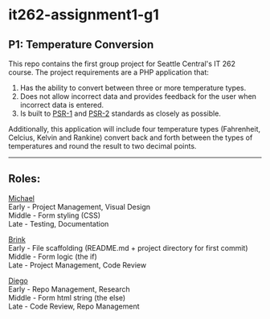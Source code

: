# it262-assignment1-g1
## P1: Temperature Conversion 

This repo contains the first group project for Seattle Central's IT 262 course. The project requirements are a PHP application that:

1. Has the ability to convert between three or more temperature types.
2. Does not allow incorrect data and provides feedback for the user when incorrect data is entered.
3. Is built to [PSR-1](https://www.php-fig.org/psr/psr-1/) and [PSR-2](https://www.php-fig.org/psr/psr-2/) standards as closely as possible.

Additionally, this application will include four temperature types (Fahrenheit, Celcius, Kelvin and Rankine) convert back and forth between the types of temperatures and round the result to two decimal points. 
***
## Roles: 

[Michael](https://github.com/lyoncodes)<br>
Early - Project Management, Visual Design<br>
Middle - Form styling (CSS)<br>
Late - Testing, Documentation<br>

[Brink](https://github.com/brinkbrink)<br>
Early - File scaffolding (README.md + project directory for first commit)<br>
Middle - Form logic (the if)<br>
Late - Project Management, Code Review<br>

[Diego](https://github.com/diego-cano)<br>
Early - Repo Management, Research<br>
Middle - Form html string (the else)<br>
Late - Code Review, Repo Management<br>
